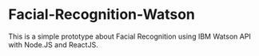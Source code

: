 # Facial-Recognition-Watson
This is a simple prototype about Facial Recognition using IBM Watson API with Node.JS and ReactJS.
